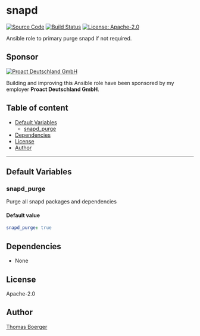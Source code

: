 # snapd

[![Source Code](https://img.shields.io/badge/github-source%20code-blue?logo=github&logoColor=white)](https://github.com/rolehippie/snapd) [![Build Status](https://img.shields.io/drone/build/rolehippie/snapd/master?logo=drone)](https://cloud.drone.io/rolehippie/snapd) [![License: Apache-2.0](https://img.shields.io/github/license/rolehippie/snapd)](https://github.com/rolehippie/snapd/blob/master/LICENSE) 

Ansible role to primary purge snapd if not required. 

## Sponsor 

[![Proact Deutschland GmbH](https://proact.eu/wp-content/uploads/2020/03/proact-logo.png)](https://proact.eu) 

Building and improving this Ansible role have been sponsored by my employer **Proact Deutschland GmbH**.

## Table of content

* [Default Variables](#default-variables)
  * [snapd_purge](#snapd_purge)
* [Dependencies](#dependencies)
* [License](#license)
* [Author](#author)

---

## Default Variables

### snapd_purge

Purge all snapd packages and dependencies

#### Default value

```YAML
snapd_purge: true
```

## Dependencies

* None

## License

Apache-2.0

## Author

[Thomas Boerger](https://github.com/tboerger)
